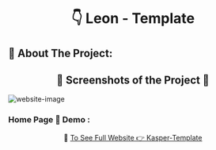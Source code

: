 <h1 align="center"> 👇 Leon - Template</h1>

<h2>📄 About The Project:</h2>
<!-- <p>My First Template Project</p> -->
<h2 align="center">📸 Screenshots of the Project 📸</h2>
<img src="https://i.imgur.com/4EeAV3h.png" alt="website-image">

<h3> Home Page 🏡 Demo :</h3>
<div align="center">🎁 <a href="https://ahmedmido75.github.io/Leon-Template/">To See Full Website 👉 Kasper-Template</a></div>
